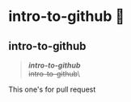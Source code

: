 # intro-to-github 🤞
## intro-to-github
>***intro-to-github***\
~~intro-to-github~~\

This one's for pull request
